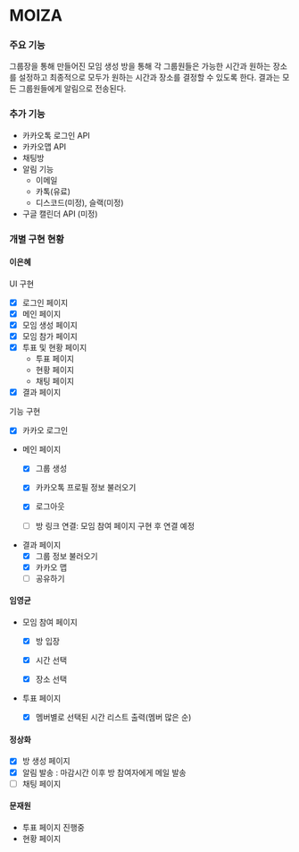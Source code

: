 # MOIZA

### 주요 기능

그룹장을 통해 만들어진 모임 생성 방을 통해
각 그룹원들은 가능한 시간과 원하는 장소를 설정하고
최종적으로 모두가 원하는 시간과 장소를 결정할 수 있도록 한다.
결과는 모든 그룹원들에게 알림으로 전송된다.

### 추가 기능

- 카카오톡 로그인 API
- 카카오맵 API
- 채팅방
- 알림 기능
    - 이메일
    - 카톡(유료)
    - 디스코드(미정), 슬랙(미정)
- 구글 캘린더 API (미정)

### 개별 구현 현황

#### 이은혜

UI 구현
- [X] 로그인 페이지
- [X] 메인 페이지
- [X] 모임 생성 페이지
- [X] 모임 참가 페이지
- [X] 투표 및 현황 페이지
    - 투표 페이지
    - 현황 페이지
    - 채팅 페이지
- [X] 결과 페이지

기능 구현
- [X] 카카오 로그인


- 메인 페이지
    - [X] 그룹 생성
    - [X] 카카오톡 프로필 정보 불러오기
    - [X] 로그아웃
    - [ ] 방 링크 연결: 모임 참여 페이지 구현 후 연결 예정


- 결과 페이지
    - [x] 그룹 정보 불러오기
    - [x] 카카오 맵
    - [ ] 공유하기

#### 임영균
- 모임 참여 페이지
  - [X] 방 입장
  - [X] 시간 선택
  - [X] 장소 선택


- 투표 페이지
    - [X] 멤버별로 선택된 시간 리스트 출력(멤버 많은 순)


#### 정상화

- [X] 방 생성 페이지
- [X] 알림 발송 : 마감시간 이후 방 참여자에게 메일 발송
- [ ] 채팅 페이지

#### 문재원

- 투표 페이지 진행중
- 현황 페이지